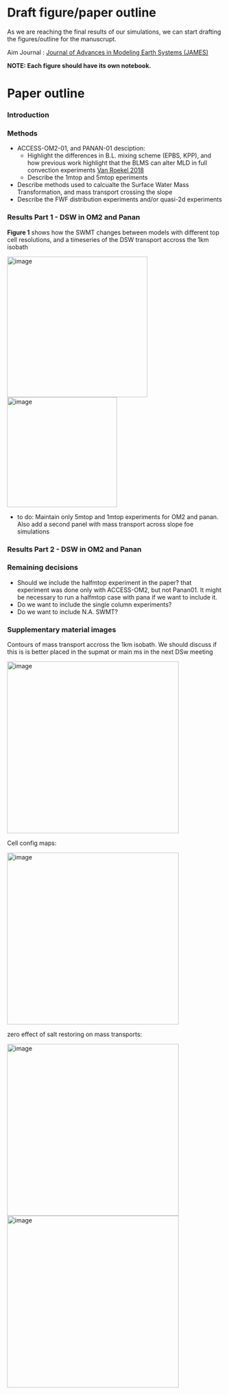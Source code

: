 # Draft figure/paper outline

As we are reaching the final results of our simulations, we can start drafting the figures/outline for the manuscrupt.

Aim Journal : [Journal of Advances in Modeling Earth Systems (JAMES)](https://agupubs.onlinelibrary.wiley.com/journal/19422466/journal-metrics)


**NOTE: Each figure should have its own notebook.**

# Paper outline

### Introduction

### Methods
  - ACCESS-OM2-01, and PANAN-01 desciption:
     - Highlight the differences in B.L. mixing scheme (EPBS, KPP), and how previous work highlight that the BLMS can alter MLD in full convection experiments [Van Roekel 2018](https://agupubs.onlinelibrary.wiley.com/doi/full/10.1029/2018MS001336)
     - Describe the 1mtop and 5mtop eperiments
  -  Describe methods used to calcualte the Surface Water Mass Transformation, and mass transport crossing the slope
  -  Describe the FWF distribution experiments and/or quasi-2d experiments
    
### Results Part 1 - DSW in OM2 and Panan
**Figure 1** shows how the SWMT changes between models with different top cell resolutions, and a timeseries of the DSW transport accross the 1km isobath

<img width="327" alt="image" src="https://github.com/willaguiar/DSW-collaborative-project/assets/70033934/3eca1f06-bbdc-452f-8cfb-beff8321add3">
<img width="256" alt="image" src="https://github.com/willaguiar/DSW-collaborative-project/assets/70033934/167bfa6c-f73e-4000-a1ef-5e56f821822a">

  - to do: Maintain only 5mtop and 1mtop experiments for OM2 and panan. Also add a second panel with mass transport across slope foe simulations


### Results Part 2 - DSW in OM2 and Panan

### Remaining decisions
  - Should we include the halfmtop experiment in the paper? that experiment was done only with ACCESS-OM2, but not Panan01. It might be necessary to run a halfmtop case with pana if we want to include it.
  - Do we want to include the single column experiments?
  - Do we want to include N.A. SWMT?

### Supplementary material images
Contours of mass transport accross the 1km isobath. We should discuss if this is is better placed in the supmat or main ms in the next DSw meeting

<img width="400" alt="image" src="https://github.com/willaguiar/DSW-collaborative-project/assets/70033934/ab31fa93-01f3-44d7-9e7a-fe657244fbd5">


Cell config maps:

<img width="400" alt="image" src="https://github.com/willaguiar/DSW-collaborative-project/assets/70033934/21152f23-98ee-49e7-8416-6d8081fc2833">


zero effect of salt restoring on mass transports:

<img width="400" alt="image" src="https://github.com/willaguiar/DSW-collaborative-project/assets/70033934/d609f2ed-588d-4232-a6b2-ac0535fc0585">

<img width="400" alt="image" src="https://github.com/willaguiar/DSW-collaborative-project/assets/70033934/73668070-c6a0-474a-8ee8-032f77e5ca86">

